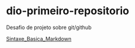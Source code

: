 # dio-primeiro-repositorio
Desafio de projeto sobre git/github

[Sintaxe_Basica_Markdown](https://www.markdownguide.org/basic-syntax/)
